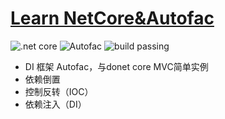 # [Learn NetCore&Autofac](README.md)
![.net core](https://img.shields.io/badge/.NetCore-2.0-blue.svg)
![Autofac](https://img.shields.io/badge/Autofac-4.2.0-blue.svg)
![build passing](https://img.shields.io/badge/build-passing-brightgreen.svg)

+ DI 框架 Autofac，与donet core MVC简单实例
+ 依赖倒置
+ 控制反转（IOC）
+ 依赖注入（DI）
